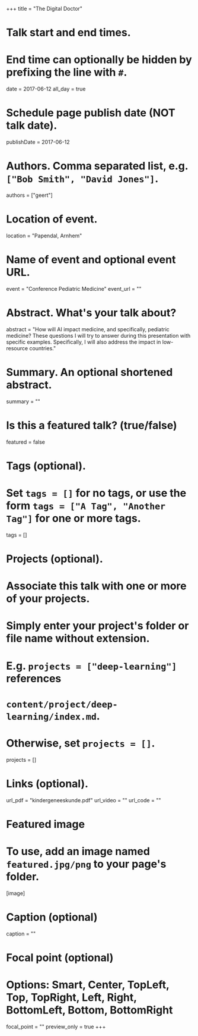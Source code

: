 +++
title = "The Digital Doctor"

# Talk start and end times.
#   End time can optionally be hidden by prefixing the line with `#`.
date = 2017-06-12
all_day = true

# Schedule page publish date (NOT talk date).
publishDate = 2017-06-12

# Authors. Comma separated list, e.g. `["Bob Smith", "David Jones"]`.
authors = ["geert"]

# Location of event.
location = "Papendal, Arnhem"

# Name of event and optional event URL.
event = "Conference Pediatric Medicine"
event_url = ""

# Abstract. What's your talk about?
abstract = "How will AI impact medicine, and specifically, pediatric medicine? These questions I will try to answer during this presentation with specific examples. Specifically, I will also address the impact in low-resource countries."

# Summary. An optional shortened abstract.
summary = ""

# Is this a featured talk? (true/false)
featured = false

# Tags (optional).
#   Set `tags = []` for no tags, or use the form `tags = ["A Tag", "Another Tag"]` for one or more tags.
tags = []

# Projects (optional).
#   Associate this talk with one or more of your projects.
#   Simply enter your project's folder or file name without extension.
#   E.g. `projects = ["deep-learning"]` references 
#   `content/project/deep-learning/index.md`.
#   Otherwise, set `projects = []`.
projects = []

# Links (optional).
url_pdf = "kindergeneeskunde.pdf"
url_video = ""
url_code = ""

# Featured image
# To use, add an image named `featured.jpg/png` to your page's folder. 
[image]
  # Caption (optional)
  caption = ""

  # Focal point (optional)
  # Options: Smart, Center, TopLeft, Top, TopRight, Left, Right, BottomLeft, Bottom, BottomRight
  focal_point = ""
  preview_only = true
+++
